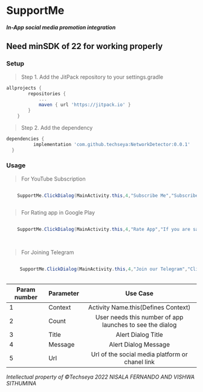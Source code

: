 # SupportMe
**_In-App social media promotion integration_**
## Need minSDK of 22 for working properly

 ### Setup
>Step 1. Add the JitPack repository to your settings.gradle
```gradle
allprojects {
		repositories {
			...
			maven { url 'https://jitpack.io' }
		}
	}
  ```
  >Step 2. Add the dependency
  ```gradle
  dependencies {
	        implementation 'com.github.techseya:NetworkDetector:0.0.1'
	}
  ```
  ### Usage 
 
  >For YouTube Subscription
  ```java
          
	  SupportMe.ClickDialog(MainActivity.this,4,"Subscribe Me","Subscribe my You Tube channel","https://www.youtube.com/c/Techseya");
	  


  ```
  >For Rating app in Google Play
  ```java
          
	  SupportMe.ClickDialog(MainActivity.this,4,"Rate App","If you are satifieid,please rate our app","https://rb.gy/9msah2");
	 
	  


  ```
  >For Joining Telegram
  ```java
	   
	   SupportMe.ClickDialog(MainActivity.this,4,"Join our Telegram","Click to join our Telegram group","https://t.me/techseya");
	  


  ```
|Param number  | Parameter   |      Use Case | 
|-----|----------|:-------------:|
| 1 | Context |  Activity Name.this(Defines Context) |
|2  | Count |   User needs this number of app launches to see the dialog  |   
| 3 | Title | Alert Dialog Title | 
| 4 | Message | Alert Dialog Message | 
| 5 | Url | Url of the social media platform or chanel link | 
   
  
  _Intellectual property of ©Techseya 2022_
  _NISALA FERNANDO AND VISHWA SITHUMINA_
